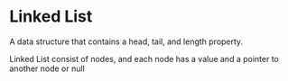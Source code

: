 # Linked List

A data structure that contains a head, tail, and length property.

Linked List consist of nodes, and each node has a value and a pointer to another node or null

